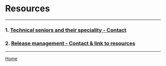 # Resources

---

### 1. [Technical seniors and their speciality - Contact](/wiki/resources/contact.md)


### 2. [Release management - Contact & link to resources](/wiki/resources/releasemanagement.md)

---

[Home](/wiki/Home.md)
